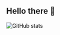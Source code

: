 ## Hello there 👋

![GitHub stats](https://github-readme-stats.vercel.app/api?username=neontsun&show_icons=true&theme=shadow_red)
